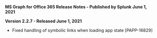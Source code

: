 **MS Graph for Office 365 Release Notes - Published by Splunk June 1, 2021**


**Version 2.2.7 - Released June 1, 2021**

* Fixed handling of symbolic links when loading app state [PAPP-16829]
